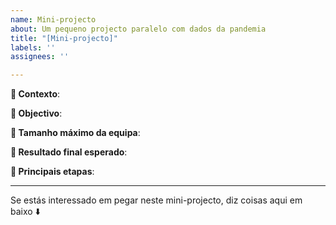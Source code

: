 ```yaml
---
name: Mini-projecto
about: Um pequeno projecto paralelo com dados da pandemia
title: "[Mini-projecto]"
labels: ''
assignees: ''

---
```


**🤔 Contexto**:

**🥅 Objectivo**:

**👥 Tamanho máximo da equipa**:

**🎯 Resultado final esperado**: 

**🧱 Principais etapas**:

--- 

Se estás interessado em pegar neste mini-projecto, diz coisas aqui em baixo ⬇️
